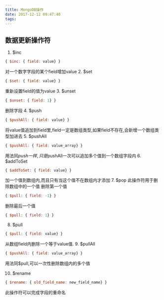 ```yaml
---
title: MongoDB操作
date: 2017-12-12 09:47:40
tags:
---
```


## 数据更新操作符

1. $inc
```js
{ $inc: { field: value} }
```
对一个数字字段的某个field增加value
2. $set
```js
{ $set: { field: value} }
```
重新设置field的值为value
3. $unset
```js
{ $unset: { field: 1} }
```
删除字段
4. $push
```js
{ $pushAll: { field: value} }
```
将value值追加到field里,field一定是数组类型,如果field不存在,会新增一个数组类型加进去
5. $pushAll
```js
{ $pushAll: { field: value_array} }
```
用法同$push一样,只是$pushAll一次可以追加多个值到一个数组字段内
6. $addToSet
```js
{ $addToSet: { field: value} }
```
加一个值到数组内,而且只有当这个值不在数组内才添加
7. $pop
此操作符用于删除数组中的一个值
删除第一个值
```js
{ $pull: { field: -1} }
```
删除最后一个值
```js
{ $pull: { field: 1} }
```
8. $pull
```js
{ $pull: { field: value} }
```
从数组field内删除一个等于value值.
9. $pullAll
```js
{ $pushAll: { field: value_array} }
```
用法同$pull,可以一次性删除数组内的多个值

10. $rename
```js
{ $rename: { old_field_name: new_field_name} }
```
此操作符可以完成字段的重命名